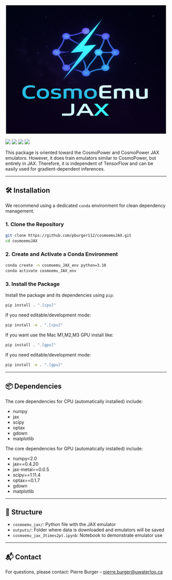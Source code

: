 <div align="center"><img src="docs/images/CosmoEmuJAX.png" width="500" height="400"> </div>

![](https://img.shields.io/badge/Python-181717?style=plastic&logo=python)
![](https://img.shields.io/badge/JAX-181717?style=plastic&logo=JAX)
![](https://img.shields.io/badge/Author-Pierre%20Burger%20-181717?style=plastic)
![](https://img.shields.io/badge/Installation-pip%20install%20cosmoemuJAX-181717?style=plastic)

This package is oriented toward the CosmoPower and CosmoPower JAX emulators. However, it does train emulators similar to CosmoPower, but entirely in JAX. Therefore, it is independent of TensorFlow and can be easily used for gradient-dependent inferences. 

---

## 🛠️ Installation

We recommend using a dedicated `conda` environment for clean dependency management.

### 1. Clone the Repository

```bash
git clone https://github.com/pburger112/cosmoemuJAX.git
cd cosmoemuJAX
```

### 2. Create and Activate a Conda Environment

```bash
conda create -n cosmoemu_JAX_env python=3.10 
conda activate cosmoemu_JAX_env
```

### 3. Install the Package

Install the package and its dependencies using `pip`:

```bash
pip install . ".[cpu]" 
```

If you need editable/development mode:

```bash
pip install -e . ".[cpu]"
```

If you want use the Mac M1,M2,M3 GPU install like:

```bash
pip install . ".[gpu]" 
```

If you need editable/development mode:

```bash
pip install -e . ".[gpu]"
```

---

## 📦 Dependencies

The core dependencies for CPU (automatically installed) include:

* numpy
* jax
* scipy
* optax
* gdown
* matplotlib


The core dependencies for GPU (automatically installed) include:

* numpy<2.0
* jax==0.4.20
* jax-metal==0.0.5
* scipy==1.11.4
* optax==0.1.7
* gdown
* matplotlib


---

## 📂 Structure

* `cosmoemu_jax/`: Python file with the JAX emulator
* `outputs/`: Folder where data is downloaded and emulators will be saved
* `cosmoemu_jax_3times2pt.ipynb`: Notebook to demonstrate emulator use


---

## 📬 Contact

For questions, please contact:
Pierre Burger – [pierre.burger@uwaterloo.ca](mailto:pierre.burger@uwaterloo.ca)
